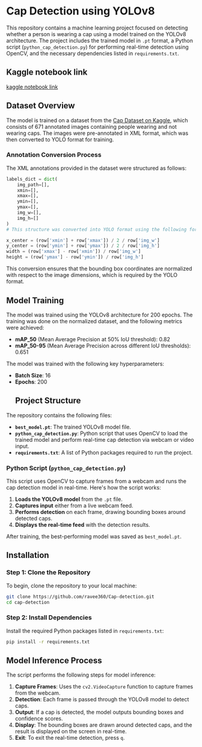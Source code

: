 # Cap Detection using YOLOv8

This repository contains a machine learning project focused on detecting whether a person is wearing a cap using a model trained on the YOLOv8 architecture. The project includes the trained model in `.pt` format, a Python script (`python_cap_detection.py`) for performing real-time detection using OpenCV, and the necessary dependencies listed in `requirements.txt`.

## Kaggle notebook link

[kaggle notebook link](https://www.kaggle.com/code/ravee360/cap-detection/edit)

## Dataset Overview

The model is trained on a dataset from the [Cap Dataset on Kaggle](https://www.kaggle.com/datasets/shivanandverma/cap-dataset), which consists of 671 annotated images containing people wearing and not wearing caps. The images were pre-annotated in XML format, which was then converted to YOLO format for training.

### Annotation Conversion Process

The XML annotations provided in the dataset were structured as follows:
```python
labels_dict = dict(
    img_path=[],
    xmin=[],
    xmax=[],
    ymin=[],
    ymax=[],
    img_w=[],
    img_h=[]
)
# This structure was converted into YOLO format using the following formula for bounding box normalization:

x_center = (row['xmin'] + row['xmax']) / 2 / row['img_w']
y_center = (row['ymin'] + row['ymax']) / 2 / row['img_h']
width = (row['xmax'] - row['xmin']) / row['img_w']
height = (row['ymax'] - row['ymin']) / row['img_h']
```
This conversion ensures that the bounding box coordinates are normalized with respect to the image dimensions, which is required by the YOLO format.
## Model Training
The model was trained using the YOLOv8 architecture for 200 epochs. The training was done on the normalized dataset, and the following metrics were achieved:

- **mAP_50** (Mean Average Precision at 50% IoU threshold): 0.82
- **mAP_50-95** (Mean Average Precision across different IoU thresholds): 0.651

The model was trained with the following key hyperparameters:

- **Batch Size**: 16
- **Epochs**: 200
  ## Project Structure

The repository contains the following files:

- **`best_model.pt`**: The trained YOLOv8 model file.
- **`python_cap_detection.py`**: Python script that uses OpenCV to load the trained model and perform real-time cap detection via webcam or video input.
- **`requirements.txt`**: A list of Python packages required to run the project.

### Python Script (`python_cap_detection.py`)

This script uses OpenCV to capture frames from a webcam and runs the cap detection model in real-time. Here's how the script works:

1. **Loads the YOLOv8 model** from the `.pt` file.
2. **Captures input** either from a live webcam feed.
3. **Performs detection** on each frame, drawing bounding boxes around detected caps.
4. **Displays the real-time feed** with the detection results.

After training, the best-performing model was saved as `best_model.pt`.

## Installation

### Step 1: Clone the Repository

To begin, clone the repository to your local machine:

```bash
git clone https://github.com/ravee360/Cap-detection.git
cd cap-detection
```
### Step 2: Install Dependencies

Install the required Python packages listed in `requirements.txt`:

```bash
pip install -r requirements.txt
```
## Model Inference Process

The script performs the following steps for model inference:

1. **Capture Frames**: Uses the `cv2.VideoCapture` function to capture frames from the webcam.
2. **Detection**: Each frame is passed through the YOLOv8 model to detect caps.
3. **Output**: If a cap is detected, the model outputs bounding boxes and confidence scores.
4. **Display**: The bounding boxes are drawn around detected caps, and the result is displayed on the screen in real-time.
5. **Exit**: To exit the real-time detection, press `q`.



